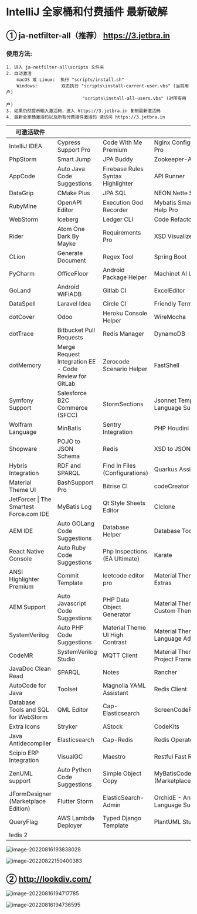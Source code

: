 # IntelliJ 全家桶和付费插件 最新破解

## ① ja-netfilter-all（推荐）  https://3.jetbra.in

### 使用方法: 
```
1. 进入 ja-netfilter-all\scripts 文件夹
2. 自动激活
	macOS 或 Linux: 	执行 "scripts/install.sh"
    Windows: 		 双击执行 "scripts\install-current-user.vbs" (当前用户)
                             "scripts\install-all-users.vbs" (对所有用户)
3. 如果仍然提示输入激活码，进入 https://3.jetbra.in 复制最新激活码
4. 最新全家桶激活码以及所有付费插件激活码 请访问 https://3.jetbra.in

```

| 可激活软件                              |                                                       |                                   |                                            |
| --------------------------------------- | ----------------------------------------------------- | --------------------------------- | ------------------------------------------ |
| IntelliJ IDEA                           | Cypress Support Pro                                   | Code With Me Premium              | Nginx Configuration Pro                    |
| PhpStorm                                | Smart Jump                                            | JPA Buddy                         | Zookeeper-Admin                            |
| AppCode                                 | Auto Java Code Suggestions                            | Firebase Rules Syntax Highlighter | API Runner                                 |
| DataGrip                                | CMake Plus                                            | JPA SQL                           | NEON Nette Support                         |
| RubyMine                                | OpenAPI Editor                                        | Execution God Recorder            | Mybatis Smart Code Help Pro                |
| WebStorm                                | Iceberg                                               | Ledger CLI                        | Code Refactor AI                           |
| Rider                                   | Atom One Dark By Mayke                                | Requirements Pro                  | XSD Visualizer                             |
| CLion                                   | Generate Document                                     | Regex Tool                        | Spring Boot                                |
| PyCharm                                 | OfficeFloor                                           | Android Package Helper            | Machinet AI Unit Tests                     |
| GoLand                                  | Android WiFiADB                                       | Gitlab CI                         | ExcelEditor                                |
| DataSpell                               | Laravel Idea                                          | Circle CI                         | Friendly Terminal                          |
| dotCover                                | Odoo                                                  | Heroku Console Helper             | WireMocha                                  |
| dotTrace                                | Bitbucket Pull Requests                               | Redis Manager                     | DynamoDB                                   |
| dotMemory                               | Merge Request Integration EE - Code Review for GitLab | Zerocode Scenario Helper          | FastShell                                  |
| Symfony Support                         | Salesforce B2C Commerce (SFCC)                        | StormSections                     | Jsonnet Templating Language Support        |
| Wolfram Language                        | MinBatis                                              | Sentry Integration                | PHP Houdini                                |
| Shopware                                | POJO to JSON Schema                                   | Redis                             | XSD to JSON Schema                         |
| Hybris Integration                      | RDF and SPARQL                                        | Find In Files (Configurations)    | Quarkus Assistant                          |
| Material Theme UI                       | BashSupport Pro                                       | Bitrise CI                        | codeCreator                                |
| JetForcer \| The Smartest Force.com IDE | MyBatis Log                                           | Qt Style Sheets Editor            | CIclone                                    |
| AEM IDE                                 | Auto GOLang Code Suggestions                          | Database Helper                   | Database Tool                              |
| React Native Console                    | Auto Ruby Code Suggestions                            | Php Inspections (EA Ultimate)     | Karate                                     |
| ANSI Highlighter Premium                | Commit Template                                       | leetcode editor pro               | Material Theme UI Extras                   |
| AEM Support                             | Auto Javascript Code Suggestions                      | PHP Data Object Generator         | Material Theme UI Custom Theme             |
| SystemVerilog                           | Auto PHP Code Suggestions                             | Material Theme UI High Contrast   | Material Theme UI Language Additions       |
| CodeMR                                  | SystemVerilog Studio                                  | MQTT Client                       | Material Theme UI Project Frame            |
| JavaDoc Clean Read                      | SPARQL                                                | Notes                             | Rancher                                    |
| AutoCode for Java                       | Toolset                                               | Magnolia YAML Assistant           | Redis Client                               |
| Database Tools and SQL for WebStorm     | QML Editor                                            | Cap-Elasticsearch                 | ScreenCodePro                              |
| Extra Icons                             | Stryker                                               | AStock                            | CodeKits                                   |
| Java Antidecompiler                     | Elasticsearch                                         | Cap-Redis                         | Redis Operator                             |
| Scipio ERP Integration                  | VisualGC                                              | Maestro                           | Restful Fast Request                       |
| ZenUML support                          | Auto Python Code Suggestions                          | Simple Object Copy                | MyBatisCodeHelperPro (Marketplace Edition) |
| JFormDesigner (Marketplace Edition)     | Flutter Storm                                         | ElasticSearch-Admin               | OrchidE - Ansible Language Support         |
| QueryFlag                               | AWS Lambda Deployer                                   | Typed Django Template             | PlantUML Studio                            |
| Iedis 2                                 |                                                       |                                   |                                            |

![image-20220816193838028](http://shfs.cf/img/202208161938082.png)

![image-20220822150400383](http://shfs.cf/img/202208221504462.png)

## ② http://lookdiv.com/

![image-20220816194717785](http://shfs.cf/img/202208161947102.png)

![image-20220816194736595](http://shfs.cf/img/202208161947646.png)
